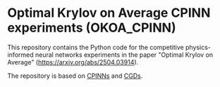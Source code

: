 # Optimal Krylov on Average CPINN experiments (OKOA_CPINN)

This repository contains the Python code for the competitive physics-informed neural networks experiments in the paper "Optimal Krylov on Average" (https://arxiv.org/abs/2504.03914).


The repository is based on [CPINNs](https://github.com/comp-physics/CPINN) and [CGDs](https://github.com/devzhk/cgds-package).
